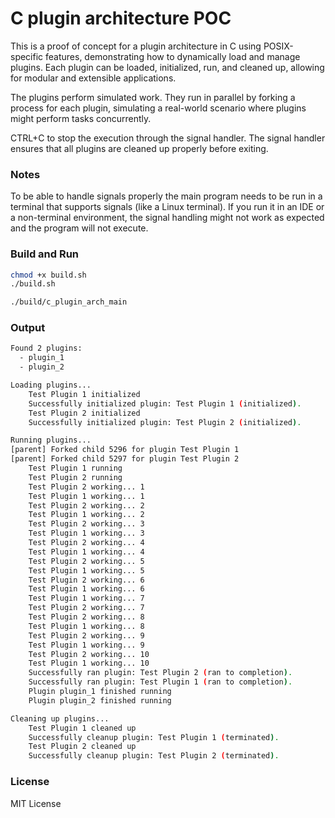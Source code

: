 # C plugin architecture POC

This is a proof of concept for a plugin architecture in C using POSIX-specific features, demonstrating how to dynamically load and manage plugins.
Each plugin can be loaded, initialized, run, and cleaned up, allowing for modular and extensible applications.

The plugins perform simulated work. They run in parallel by forking a process for each plugin, simulating a real-world scenario where plugins might perform tasks concurrently.

CTRL+C to stop the execution through the signal handler. The signal handler ensures that all plugins are cleaned up properly before exiting.

### Notes
To be able to handle signals properly the main program needs to be run in a terminal that supports signals (like a Linux terminal). If you run it in an IDE or a non-terminal environment, the signal handling might not work as expected and the program will not execute.

### Build and Run
```bash
chmod +x build.sh
./build.sh

./build/c_plugin_arch_main
```

### Output
```bash
Found 2 plugins:
  - plugin_1
  - plugin_2

Loading plugins...
	Test Plugin 1 initialized
	Successfully initialized plugin: Test Plugin 1 (initialized).
	Test Plugin 2 initialized
	Successfully initialized plugin: Test Plugin 2 (initialized).

Running plugins...
[parent] Forked child 5296 for plugin Test Plugin 1
[parent] Forked child 5297 for plugin Test Plugin 2
	Test Plugin 1 running
	Test Plugin 2 running
	Test Plugin 2 working... 1
	Test Plugin 1 working... 1
	Test Plugin 2 working... 2
	Test Plugin 1 working... 2
	Test Plugin 2 working... 3
	Test Plugin 1 working... 3
	Test Plugin 2 working... 4
	Test Plugin 1 working... 4
	Test Plugin 2 working... 5
	Test Plugin 1 working... 5
	Test Plugin 2 working... 6
	Test Plugin 1 working... 6
	Test Plugin 1 working... 7
	Test Plugin 2 working... 7
	Test Plugin 2 working... 8
	Test Plugin 1 working... 8
	Test Plugin 2 working... 9
	Test Plugin 1 working... 9
	Test Plugin 2 working... 10
	Test Plugin 1 working... 10
	Successfully ran plugin: Test Plugin 2 (ran to completion).
	Successfully ran plugin: Test Plugin 1 (ran to completion).
	Plugin plugin_1 finished running
	Plugin plugin_2 finished running

Cleaning up plugins...
	Test Plugin 1 cleaned up
	Successfully cleanup plugin: Test Plugin 1 (terminated).
	Test Plugin 2 cleaned up
	Successfully cleanup plugin: Test Plugin 2 (terminated).
```

### License
MIT License
